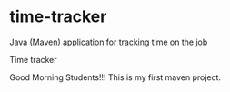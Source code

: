# time-tracker
Java (Maven) application for tracking time on the job

Time tracker

Good Morning Students!!!
This is my first maven project.
